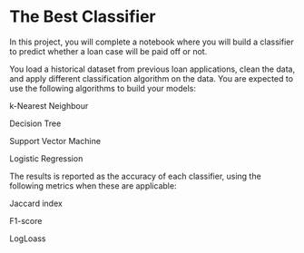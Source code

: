 # The Best Classifier
In this project, you will complete a notebook where you will build a classifier to predict whether a loan case will be paid off or not. 

You load a historical dataset from previous loan applications, clean the data, and apply different classification algorithm on the data. You are expected to use the following algorithms to build your models:

k-Nearest Neighbour

Decision Tree

Support Vector Machine

Logistic Regression

The results is reported as the accuracy of each classifier, using the following metrics when these are applicable:

Jaccard index

F1-score

LogLoass
